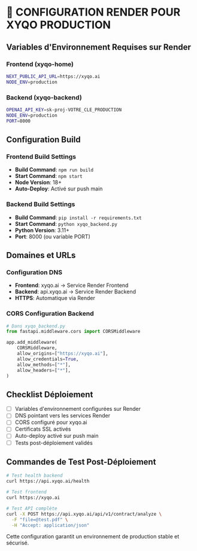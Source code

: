 # 🚀 CONFIGURATION RENDER POUR XYQO PRODUCTION

## Variables d'Environnement Requises sur Render

### **Frontend (xyqo-home)**
```bash
NEXT_PUBLIC_API_URL=https://xyqo.ai
NODE_ENV=production
```

### **Backend (xyqo-backend)**
```bash
OPENAI_API_KEY=sk-proj-VOTRE_CLE_PRODUCTION
NODE_ENV=production
PORT=8000
```

## Configuration Build

### **Frontend Build Settings**
- **Build Command**: `npm run build`
- **Start Command**: `npm start`
- **Node Version**: 18+
- **Auto-Deploy**: Activé sur push main

### **Backend Build Settings**
- **Build Command**: `pip install -r requirements.txt`
- **Start Command**: `python xyqo_backend.py`
- **Python Version**: 3.11+
- **Port**: 8000 (ou variable PORT)

## Domaines et URLs

### **Configuration DNS**
- **Frontend**: xyqo.ai → Service Render Frontend
- **Backend**: api.xyqo.ai → Service Render Backend
- **HTTPS**: Automatique via Render

### **CORS Configuration Backend**
```python
# Dans xyqo_backend.py
from fastapi.middleware.cors import CORSMiddleware

app.add_middleware(
    CORSMiddleware,
    allow_origins=["https://xyqo.ai"],
    allow_credentials=True,
    allow_methods=["*"],
    allow_headers=["*"],
)
```

## Checklist Déploiement

- [ ] Variables d'environnement configurées sur Render
- [ ] DNS pointant vers les services Render
- [ ] CORS configuré pour xyqo.ai
- [ ] Certificats SSL activés
- [ ] Auto-deploy activé sur push main
- [ ] Tests post-déploiement validés

## Commandes de Test Post-Déploiement

```bash
# Test health backend
curl https://api.xyqo.ai/health

# Test frontend
curl https://xyqo.ai

# Test API complète
curl -X POST https://api.xyqo.ai/api/v1/contract/analyze \
  -F "file=@test.pdf" \
  -H "Accept: application/json"
```

Cette configuration garantit un environnement de production stable et sécurisé.
